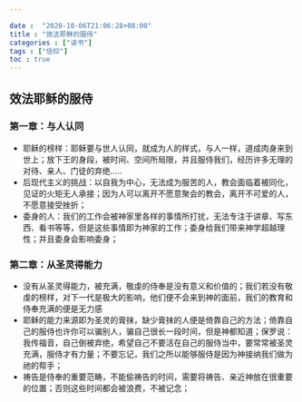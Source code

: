 ```yaml
---

date :  "2020-10-06T21:06:28+08:00" 
title : "效法耶稣的服侍" 
categories : ["读书"] 
tags : ["信仰"] 
toc : true
---
```


## 效法耶稣的服侍

### 第一章：与人认同

- 耶稣的榜样：耶稣要与世人认同，就成为人的样式，与人一样，道成肉身来到世上；放下王的身段，被时间、空间所局限，并且服侍我们，经历许多无理的对待、亲人、门徒的弃绝.....
- 后现代主义的挑战：以自我为中心，无法成为服苦的人，教会面临着被同化，见证的火矩无人承接；因为人可以离开不愿意聚会的教会，离开不可爱的人，不愿意接受挫折；
- 委身的人：我们的工作会被神家里各样的事情所打扰，无法专注于讲章、写东西、看书等等，但是这些事情即为神家的工作；委身给我们带来神学超越理性；并且委身会影响委身；

### 第二章：从圣灵得能力

- 没有从圣灵得能力，被充满，敬虔的侍奉是没有意义和价值的；我们若没有敬虔的榜样，对下一代是极大的影响，他们便不会来到神的面前，我们的教育和侍奉充满的便是无力感
- 耶稣的能力来源即为圣灵的膏抹，缺少膏抹的人便是倚靠自己的方法；倚靠自己的服侍也许你可以骗别人，骗自己很长一段时间，但是神都知道；保罗说：我传福音，自己倒被弃绝，希望自己不要活在自己的服侍当中，要常常被圣灵充满，服侍才有力量；不要忘记，我们之所以能够服侍是因为神接纳我们做为祂的帮手；
- 祷告是侍奉的重要范畴，不能偷祷告的时间，需要将祷告、亲近神放在很重要的位置；否则这些时间都会被浪费，不被记念；